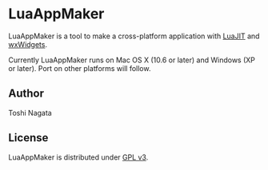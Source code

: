 # LuaAppMaker

LuaAppMaker is a tool to make a cross-platform application with [LuaJIT](http://luajit.org/) and [wxWidgets](https://www.wxwidgets.org/).

Currently LuaAppMaker runs on Mac OS X (10.6 or later) and Windows (XP or later). Port on other platforms will follow.

## Author

Toshi Nagata

## License

LuaAppMaker is distributed under [GPL v3](http://www.gnu.org/licenses/gpl-3.0.txt).
